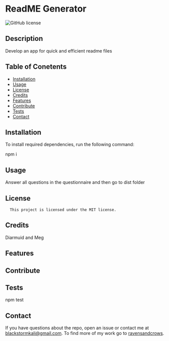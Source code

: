 # ReadME Generator
![GitHub license](https://img.shields.io/badge/license-MIT-blue.svg)

  ## Description
  Develop an app for quick and efficient readme files

  ## Table of Conetents
  * [Installation](##installation)
  * [Usage](#usage)
  * [License](#license)
  * [Credits](#credits)
  * [Features](#features)
  * [Contribute](#contribute)
  * [Tests](#tests)
  * [Contact](#contact)

  ## Installation

  To install required dependencies, run the following command:


  npm i


  ## Usage
  Answer all questions in the questionnaire and then go to dist folder
  ## License
      This project is licensed under the MIT license.


  ## Credits
  Diarmuid and Meg

  ## Features
  

  ## Contribute
  

  ## Tests
  npm test
 
  ## Contact
  If you have questions about the repo, open an issue or contact me at blackstormkali@gmail.com. To find more of my work go to [ravensandcrows](https://github.com/ravensandcrows/).
